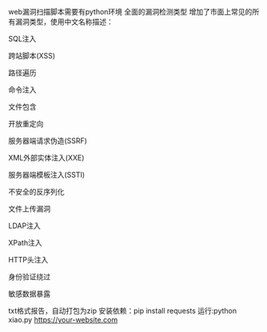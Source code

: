 web漏洞扫描脚本需要有python环境
全面的漏洞检测类型
增加了市面上常见的所有漏洞类型，使用中文名称描述：

SQL注入

跨站脚本(XSS)

路径遍历

命令注入

文件包含

开放重定向

服务器端请求伪造(SSRF)

XML外部实体注入(XXE)

服务器端模板注入(SSTI)

不安全的反序列化

文件上传漏洞

LDAP注入

XPath注入

HTTP头注入

身份验证绕过

敏感数据暴露

txt格式报告，自动打包为zip
安装依赖：pip install requests
运行:python xiao.py https://your-website.com
